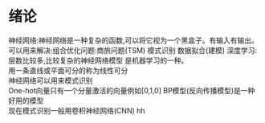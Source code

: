 # 绪论
神经网络:神经网络是一种复杂的函数,可以将它视为一个黑盒子。有输入有输出。
可以用来解决:组合优化问题:商旅问题(TSM)  模式识别 数据拟合(建模)
深度学习:层数比较多,比较复杂的神经网络模型 是机器学习的一种。  
用一条直线或平面可分的称为线性可分  
神经网络可以用来模式识别  
One-hot向量只有一个分量激活的向量例如[0,1,0]
BP模型(反向传播模型)是一种好用的模型  
现在模式识别一般用卷积神经网络(CNN)
hh
